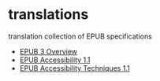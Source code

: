 # translations
translation collection of EPUB specifications

* [EPUB 3 Overview](https://japan-daisy-consortium.github.io/translations/epub-specs/epub33/overview/)
* [EPUB Accessibility 1.1](https://japan-daisy-consortium.github.io/translations/epub-specs/epub33/a11y/)
* [EPUB Accessibility Techniques 1.1](https://japan-daisy-consortium.github.io/translations/epub-specs/epub33/a11y-tech/)
